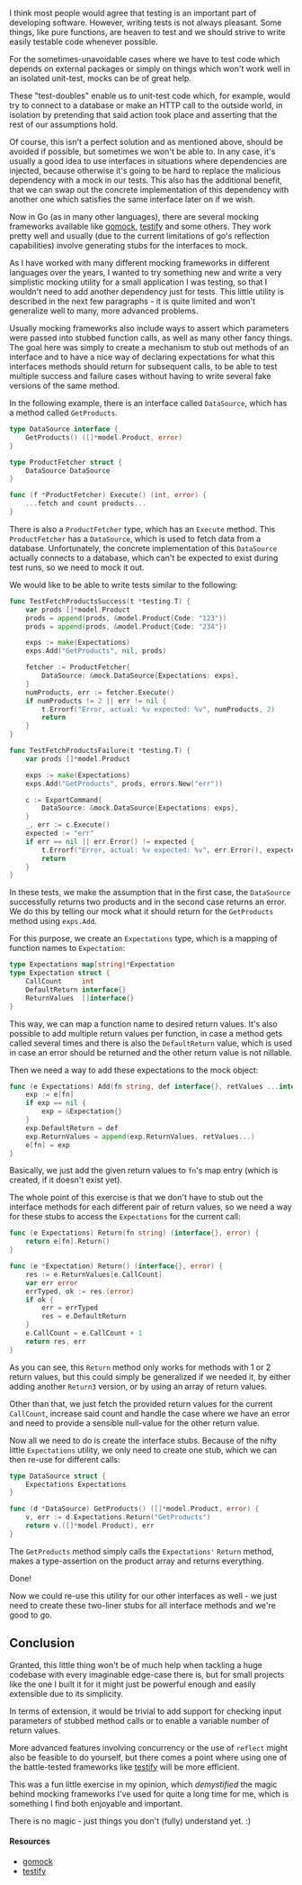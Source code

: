 I think most people would agree that testing is an important part of developing software. However, writing tests is not always pleasant. Some things, like pure functions, are heaven to test and we should strive to write easily testable code whenever possible. 

For the sometimes-unavoidable cases where we have to test code which depends on external packages or simply on things which won't work well in an isolated unit-test, mocks can be of great help.

These "test-doubles" enable us to unit-test code which, for example, would try to connect to a database or make an HTTP call to the outside world, in isolation by pretending that said action took place and asserting that the rest of our assumptions hold. 

Of course, this isn't a perfect solution and as mentioned above, should be avoided if possible, but sometimes we won't be able to. In any case, it's usually a good idea to use interfaces in situations where dependencies are injected, because otherwise it's going to be hard to replace the malicious dependency with a mock in our tests. This also has the additional benefit, that we can swap out the concrete implementation of this dependency with another one which satisfies the same interface later on if we wish.

Now in Go (as in many other languages), there are several mocking frameworks available like [gomock](https://github.com/golang/mock), [testify](https://github.com/stretchr/testify) and some others. They work pretty well and usually (due to the current limitations of go's reflection capabilities) involve generating stubs for the interfaces to mock. 

As I have worked with many different mocking frameworks in different languages over the years, I wanted to try something new and write a very simplistic mocking utility for a small application I was testing, so that I wouldn't need to add another dependency just for tests. This little utility is described in the next few paragraphs - it is quite limited and won't generalize well to many, more advanced problems. 

Usually mocking frameworks also include ways to assert which parameters were passed into stubbed function calls, as well as many other fancy things. The goal here was simply to create a mechanism to stub out methods of an interface and to have a nice way of declaring expectations for what this interfaces methods should return for subsequent calls, to be able to test multiple success and failure cases without having to write several fake versions of the same method.

In the following example, there is an interface called `DataSource`, which has a method called `GetProducts`.

```go
type DataSource interface {
    GetProducts() ([]*model.Product, error)
}

type ProductFetcher struct {
    DataSource DataSource
}

func (f *ProductFetcher) Execute() (int, error) {
    ...fetch and count products...
}
```

There is also a `ProductFetcher` type, which has an `Execute` method. This `ProductFetcher` has a `DataSource`, which is used to fetch data from a database. Unfortunately, the concrete implementation of this `DataSource` actually connects to a database, which can't be expected to exist during test runs, so we need to mock it out.

We would like to be able to write tests similar to the following:

```go
func TestFetchProductsSuccess(t *testing.T) {
    var prods []*model.Product
    prods = append(prods, &model.Product{Code: "123"})
    prods = append(prods, &model.Product{Code: "234"})

    exps := make(Expectations)
    exps.Add("GetProducts", nil, prods)

    fetcher := ProductFetcher{
        DataSource: &mock.DataSource{Expectations: exps},
    }
    numProducts, err := fetcher.Execute()
    if numProducts != 2 || err != nil {
        t.Errorf("Error, actual: %v expected: %v", numProducts, 2)
        return
    }
}

func TestFetchProductsFailure(t *testing.T) {
    var prods []*model.Product

    exps := make(Expectations)
    exps.Add("GetProducts", prods, errors.New("err"))

    c := ExportCommand{
        DataSource: &mock.DataSource{Expectations: exps},
    }
    _, err := c.Execute()
    expected := "err"
    if err == nil || err.Error() != expected {
        t.Errorf("Error, actual: %v expected: %v", err.Error(), expected)
        return
    }
}
```

In these tests, we make the assumption that in the first case, the `DataSource` successfully returns two products and in the second case returns an error. We do this by telling our mock what it should return for the `GetProducts` method using `exps.Add`.

For this purpose, we create an `Expectations` type, which is a mapping of function names to `Expectation`:

```go
type Expectations map[string]*Expectation
type Expectation struct {
    CallCount     int
    DefaultReturn interface{}
    ReturnValues  []interface{}
}
```

This way, we can map a function name to desired return values. It's also possible to add multiple return values per function, in case a method gets called several times and there is also the `DefaultReturn` value, which is used in case an error should be returned and the other return value is not nillable.

Then we need a way to add these expectations to the mock object:

```go
func (e Expectations) Add(fn string, def interface{}, retValues ...interface{}) {
    exp := e[fn]
    if exp == nil {
        exp = &Expectation{}
    }
    exp.DefaultReturn = def
    exp.ReturnValues = append(exp.ReturnValues, retValues...)
    e[fn] = exp
}
```

Basically, we just add the given return values to `fn`'s map entry (which is created, if it doesn't exist yet).

The whole point of this exercise is that we don't have to stub out the interface methods for each different pair of return values, so we need a way for these stubs to access the `Expectations` for the current call:

```go
func (e Expectations) Return(fn string) (interface{}, error) {
    return e[fn].Return()
}

func (e *Expectation) Return() (interface{}, error) {
    res := e.ReturnValues[e.CallCount]
    var err error
    errTyped, ok := res.(error)
    if ok {
        err = errTyped
        res = e.DefaultReturn
    }
    e.CallCount = e.CallCount + 1
    return res, err
}
```

As you can see, this `Return` method only works for methods with 1 or 2 return values, but this could simply be generalized if we needed it, by either adding another `Return3` version, or by using an array of return values.

Other than that, we just fetch the provided return values for the current `CallCount`, increase said count and handle the case where we have an error and need to provide a sensible null-value for the other return value.

Now all we need to do is create the interface stubs. Because of the nifty little `Expectations` utility, we only need to create one stub, which we can then re-use for different calls:

```go
type DataSource struct {
    Expectations Expectations
}

func (d *DataSource) GetProducts() ([]*model.Product, error) {
    v, err := d.Expectations.Return("GetProducts")
    return v.([]*model.Product), err
}
```

The `GetProducts` method simply calls the `Expectations'` `Return` method, makes a type-assertion on the product array and returns everything.

Done!

Now we could re-use this utility for our other interfaces as well - we just need to create these two-liner stubs for all interface methods and we're good to go.

## Conclusion

Granted, this little thing won't be of much help when tackling a huge codebase with every imaginable edge-case there is, but for small projects like the one I built it for it might just be powerful enough and easily extensible due to its simplicity. 

In terms of extension, it would be trivial to add support for checking input parameters of stubbed method calls or to enable a  variable number of return values. 

More advanced features involving concurrency or the use of `reflect` might also be feasible to do yourself, but there comes a point where using one of the battle-tested frameworks like [testify](https://github.com/stretchr/testify) will be more efficient. 

This was a fun little exercise in my opinion, which *demystified* the magic behind mocking frameworks I've used for quite a long time for me, which is something I find both enjoyable and important.

There is no magic - just things you don't (fully) understand yet. :)

#### Resources

* [gomock](https://github.com/golang/mock)
* [testify](https://github.com/stretchr/testify)

